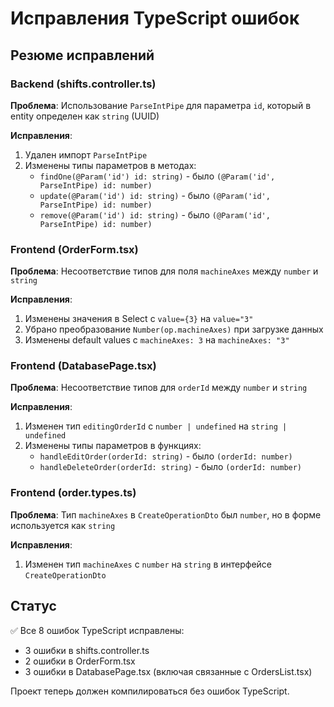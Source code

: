 # Исправления TypeScript ошибок

## Резюме исправлений

### Backend (shifts.controller.ts)
**Проблема**: Использование `ParseIntPipe` для параметра `id`, который в entity определен как `string` (UUID)

**Исправления**:
1. Удален импорт `ParseIntPipe` 
2. Изменены типы параметров в методах:
   - `findOne(@Param('id') id: string)` - было `(@Param('id', ParseIntPipe) id: number)`
   - `update(@Param('id') id: string)` - было `(@Param('id', ParseIntPipe) id: number)`
   - `remove(@Param('id') id: string)` - было `(@Param('id', ParseIntPipe) id: number)`

### Frontend (OrderForm.tsx)
**Проблема**: Несоответствие типов для поля `machineAxes` между `number` и `string`

**Исправления**:
1. Изменены значения в Select с `value={3}` на `value="3"`
2. Убрано преобразование `Number(op.machineAxes)` при загрузке данных
3. Изменены default values с `machineAxes: 3` на `machineAxes: "3"`

### Frontend (DatabasePage.tsx)
**Проблема**: Несоответствие типов для `orderId` между `number` и `string`

**Исправления**:
1. Изменен тип `editingOrderId` с `number | undefined` на `string | undefined`
2. Изменены типы параметров в функциях:
   - `handleEditOrder(orderId: string)` - было `(orderId: number)`
   - `handleDeleteOrder(orderId: string)` - было `(orderId: number)`

### Frontend (order.types.ts)
**Проблема**: Тип `machineAxes` в `CreateOperationDto` был `number`, но в форме используется как `string`

**Исправления**:
1. Изменен тип `machineAxes` с `number` на `string` в интерфейсе `CreateOperationDto`

## Статус
✅ Все 8 ошибок TypeScript исправлены:
- 3 ошибки в shifts.controller.ts
- 2 ошибки в OrderForm.tsx  
- 3 ошибки в DatabasePage.tsx (включая связанные с OrdersList.tsx)

Проект теперь должен компилироваться без ошибок TypeScript.
